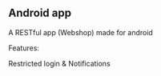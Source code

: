 ## Android app

A RESTful app (Webshop) made for android

Features:

Restricted login & Notifications

